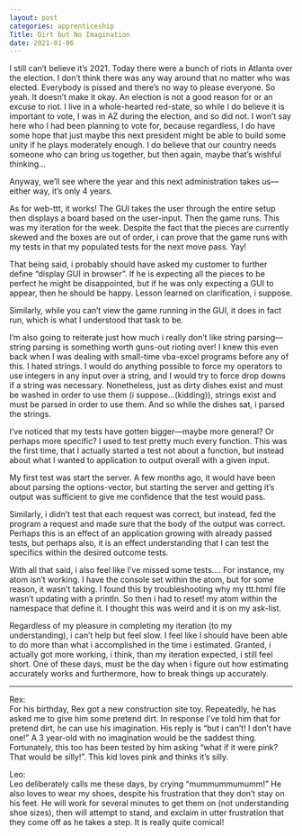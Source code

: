 ```yaml
---
layout: post 
categories: apprenticeship
Title: Dirt but No Imagination
date: 2021-01-06
---
```


I still can’t believe it’s 2021.  Today there were a bunch of riots in Atlanta over the election.  I don’t think there was any way around that no matter who was elected.  Everybody is pissed and there’s no way to please everyone.  So yeah.  It doesn’t make it okay.  An election is not a good reason for or an excuse to riot. I live in a whole-hearted red-state, so while I do believe it is important to vote, I was in AZ during the election, and so did not.  I won’t say here who I had been planning to vote for, because regardless, I do have some hope that just maybe this next president might be able to build some unity if he plays moderately enough.  I do believe that our country needs someone who can bring us together, but then again, maybe that’s wishful thinking…

 Anyway, we’ll see where the year and this next administration takes us—either way, it’s only 4 years.  

As for web-ttt, it works!  The GUI takes the user through the entire setup then displays a board based on the user-input.  Then the game runs.  This was my iteration for the week.  Despite the fact that the pieces are currently skewed and the boxes are out of order, i can prove that the game runs with my tests in that my populated tests for the next move pass.  Yay!

That being said, i probably should have asked my customer to further define “display GUI in browser”.  If he is expecting all the pieces to be perfect he might be disappointed, but if he was only expecting a GUI to appear, then he should be happy.  Lesson learned on clarification, i suppose.

Similarly, while you can’t view the game running in the GUI, it does in fact run, which is what I understood that task to be.  

I’m also going to reiterate just how much i really don’t like string parsing—string parsing is something worth guns-out rioting over!  I knew this even back when I was dealing with small-time vba-excel programs before any of this.  I hated strings.  I would do anything possible to force my operators to use integers in any input over a string, and I would try to force drop downs if a string was necessary. Nonetheless, just as dirty dishes exist and must be washed in order to use them (i suppose…(kidding)), strings exist and must be parsed in order to use them.  And so while the dishes sat, i parsed the strings.

I’ve noticed that my tests have gotten bigger—maybe more general?  Or perhaps more specific?  I used to test pretty much every function.  This was the first time, that I actually started a test not about a function, but instead about what I wanted to application to output overall with a given input.

My first test was start the server.  A few months ago, it would have been about parsing the options-vector, but starting the server and getting it’s output was sufficient to give me confidence that the test would pass.

Similarly, i didn’t test that each request was correct, but instead, fed the program a request and made sure that the body of the output was correct.  Perhaps this is an effect of an application growing with already passed tests, but perhaps also, it is an effect understanding that I can test the specifics within the desired outcome tests.  

With all that said, i also feel like I’ve missed some tests…. For instance, my atom isn’t working.  I have the console set within the atom, but for some reason, it wasn’t taking.  I found this by troubleshooting why my ttt.html file wasn’t updating with a println.  So then i had to reset! my atom within the namespace that define it.  I thought this was weird and it is on my ask-list.

Regardless of my pleasure in completing my iteration (to my understanding), i can’t help but feel slow.  I feel like I should have been able to do more than what i accomplished in the time i estimated.  Granted, i actually got more working, i think, than my iteration expected, i still feel short.  One of these days, must be the day when i figure out how estimating accurately works and furthermore, how to break things up accurately.  

***
Rex:  
For his birthday, Rex got a new construction site toy.  Repeatedly, he has asked me to give him some pretend dirt.  In response I’ve told him that for pretend dirt, he can use his imagination.  His reply is “but i can’t!  I don’t have one!”  A 3 year-old with no imagination would be the saddest thing.  Fortunately, this too has been tested by him asking “what if it were pink?  That would be silly!”.  This kid loves pink and thinks it’s silly.

Leo:  
Leo deliberately calls me these days, by crying “mummummumumm!”  He also loves to wear my shoes, despite his frustration that they don’t stay on his feet.  He will work for several minutes to get them on (not understanding shoe sizes), then will attempt to stand, and exclaim in utter frustration that they come off as he takes a step.  It is really quite comical!
